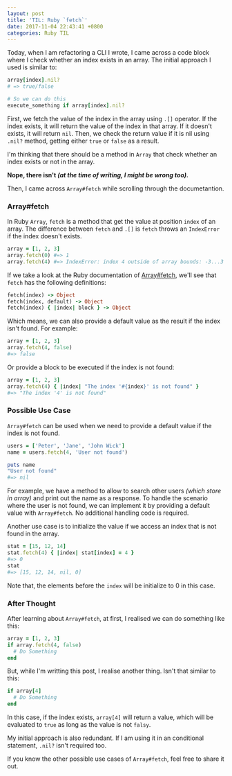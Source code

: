 ```yaml
---
layout: post
title: 'TIL: Ruby `fetch`'
date: 2017-11-04 22:43:41 +0800
categories: Ruby TIL
--- 
```


Today, when I am refactoring a CLI I wrote, I came across a code block  where I check whether an index exists in an array. The initial approach I used is similar to:

```ruby
array[index].nil?
# => true/false

# So we can do this 
execute_something if array[index].nil?
```

First, we fetch the value of the index in the array using `.[]` operator. If the index exists, it will return the value of the index in that array. If it doesn't exists, it will return `nil`. Then, we check the return value if it is nil using `.nil?` method, getting either `true` or `false` as a result.

I'm thinking that there should be a method in `Array` that check whether an index exists or not in the array. 

**Nope, there isn't _(at the time of writing, I might be wrong too)_.**

Then, I came across `Array#fetch` while scrolling through the documetantion.

### Array#fetch

In Ruby `Array`, `fetch` is a method that get the value at position `index` of an array. The difference between `fetch` and `.[]` is `fetch` throws an `IndexError` if the index doesn't exists. 

```ruby
array = [1, 2, 3]
array.fetch(0) #=> 1
array.fetch(4) #=> IndexError: index 4 outside of array bounds: -3...3
```

If we take a look at the Ruby documentation of [Array#fetch](https://ruby-doc.org/core-2.4.0/Array.html#method-i-fetch), we'll see that `fetch` has the following definitions:

```ruby
fetch(index) -> Object
fetch(index, default) -> Object
fetch(index) { |index| block } -> Object
```

Which means, we can also provide a default value as the result if the index isn't found. For example:

```ruby
array = [1, 2, 3]
array.fetch(4, false)
#=> false
```

Or provide a block to be executed if the index is not found:
```ruby
array = [1, 2, 3]
array.fetch(4) { |index| "The index '#{index}' is not found" }
#=> "The index '4' is not found" 
```

### Possible Use Case

`Array#fetch` can be used when we need to provide a default value if the index is not found. 

```ruby
users = ['Peter', 'Jane', 'John Wick']
name = users.fetch(4, 'User not found')

puts name
"User not found"
#=> nil
```

For example, we have a method to allow to search other users _(which store in array)_ and print out the name as a response. To handle the scenario where the user is not found, we can implement it by providing a default value with `Array#fetch`. No additional handling code is required. 

Another use case is to initialize the value if we access an index that is not found in the array. 

```ruby
stat = [15, 12, 14]
stat.fetch(4) { |index| stat[index] = 4 }
#=> 0
stat
#=> [15, 12, 14, nil, 0]
```

Note that, the elements before the `index` will be initialize to 0 in this case.

### After Thought

After learning about `Array#fetch`, at first, I realised we can do something like this:

```ruby
array = [1, 2, 3]
if array.fetch(4, false)
  # Do Something
end
```

But, while I'm writting this post, I realise another thing. Isn't that similar to this:

```ruby
if array[4]
  # Do Something
end
```

In this case, if the index exists, `array[4]` will return a value, which will be evaluated to `true` as long as the value is not `falsy`.

My initial approach is also redundant. If I am using it in an conditional statement, `.nil?` isn't required too.

If you know the other possible use cases of `Array#fetch`, feel free to share it out.



